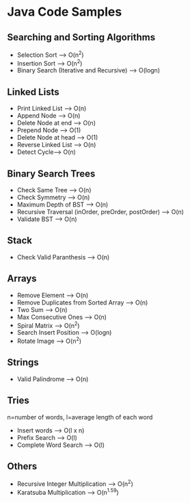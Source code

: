 # Java Code Samples
## Searching and Sorting Algorithms
* Selection Sort --> O(n<sup>2</sup>)
* Insertion Sort --> O(n<sup>2</sup>)
* Binary Search (Iterative and Recursive) --> O(logn)

## Linked Lists
* Print Linked List --> O(n)
* Append Node --> O(n)
* Delete Node at end --> O(n)
* Prepend Node --> O(1)
* Delete Node at head --> O(1)
* Reverse Linked List --> O(n)
* Detect Cycle--> O(n)

## Binary Search Trees
* Check Same Tree --> O(n)
* Check Symmetry --> O(n)
* Maximum Depth of BST --> O(n)
* Recursive Traversal (inOrder, preOrder, postOrder) --> O(n)
* Validate BST --> O(n)

## Stack
* Check Valid Paranthesis --> O(n)

## Arrays
* Remove Element --> O(n)
* Remove Duplicates from Sorted Array --> O(n)
* Two Sum --> O(n)
* Max Consecutive Ones --> O(n)
* Spiral Matrix --> O(n<sup>2</sup>)
* Search Insert Position --> O(logn)
* Rotate Image --> O(n<sup>2</sup>)

## Strings
* Valid Palindrome --> O(n)

## Tries
n=number of words, l=average length of each word
* Insert words --> O(l x n) 
* Prefix Search --> O(l)
* Complete Word Search --> O(l)

## Others
* Recursive Integer Multiplication --> O(n<sup>2</sup>)
* Karatsuba Multiplication --> O(n<sup>1.59</sup>)

